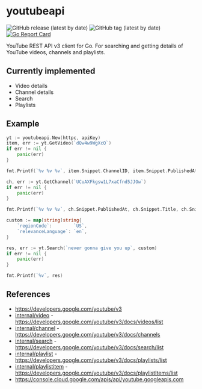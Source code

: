 # youtubeapi

![GitHub release (latest by date)](https://img.shields.io/github/v/release/raspi/youtubeapi?style=for-the-badge)
![GitHub tag (latest by date)](https://img.shields.io/github/v/tag/raspi/youtubeapi?style=for-the-badge)
[![Go Report Card](https://goreportcard.com/badge/github.com/raspi/youtubeapi)](https://goreportcard.com/report/github.com/raspi/youtubeapi)


YouTube REST API v3 client for Go. 
For searching and getting details of YouTube videos, channels and playlists.

## Currently implemented

* Video details
* Channel details
* Search
* Playlists

## Example

```go
yt := youtubeapi.New(httpc, apiKey)
item, err := yt.GetVideo(`dQw4w9WgXcQ`)
if err != nil {
	panic(err)
}

fmt.Printf(`%v %v %v`, item.Snippet.ChannelID, item.Snippet.PublishedAt, item.Snippet.Title)

ch, err := yt.GetChannel(`UCuAXFkgsw1L7xaCfnd5JJOw`)
if err != nil {
	panic(err)
}

fmt.Printf(`%v %v %v`, ch.Snippet.PublishedAt, ch.Snippet.Title, ch.Snippet.Description)

custom := map[string]string{
	`regionCode`:        `US`,
	`relevanceLanguage`: `en`,
}

res, err := yt.Search(`never gonna give you up`, custom)
if err != nil {
	panic(err)
}

fmt.Printf(`%v`, res)
```

## References

* https://developers.google.com/youtube/v3
* [internal/video](internal/video) - https://developers.google.com/youtube/v3/docs/videos/list
* [internal/channel](internal/channel) - https://developers.google.com/youtube/v3/docs/channels
* [internal/search](internal/search) - https://developers.google.com/youtube/v3/docs/search/list
* [internal/playlist](internal/playlist) - https://developers.google.com/youtube/v3/docs/playlists/list
* [internal/playlistitem](internal/playlistitem) - https://developers.google.com/youtube/v3/docs/playlistItems/list
* https://console.cloud.google.com/apis/api/youtube.googleapis.com
